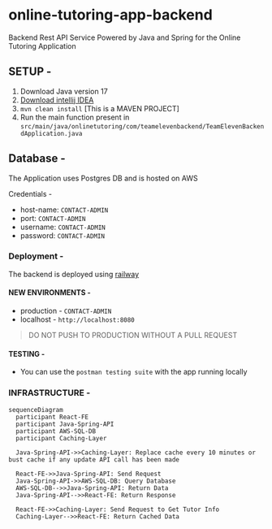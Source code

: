 # online-tutoring-app-backend
Backend Rest API Service Powered by Java and Spring for the Online Tutoring Application

## SETUP -
1. Download Java version 17
2. [Download intellij IDEA](https://www.jetbrains.com/idea/download/#section=windows)
3. `mvn clean install` [This is a MAVEN PROJECT]
4. Run the main function present in  `src/main/java/onlinetutoring/com/teamelevenbackend/TeamElevenBackendApplication.java`

## Database - 
The Application uses Postgres DB and is hosted on AWS

Credentials -
* host-name: `CONTACT-ADMIN`
* port: `CONTACT-ADMIN`
* username: `CONTACT-ADMIN`
* password: `CONTACT-ADMIN`

### Deployment -
The backend is deployed using [railway](https://railway.app/dashboard)

#### NEW ENVIRONMENTS - 

- production - `CONTACT-ADMIN`
- localhost - `http://localhost:8080`


> DO NOT PUSH TO PRODUCTION WITHOUT A PULL REQUEST


#### TESTING -
* You can use the `postman testing suite` with the app running locally

### INFRASTRUCTURE - 
```mermaid
sequenceDiagram
  participant React-FE
  participant Java-Spring-API
  participant AWS-SQL-DB
  participant Caching-Layer

  Java-Spring-API->>Caching-Layer: Replace cache every 10 minutes or bust cache if any update API call has been made

  React-FE->>Java-Spring-API: Send Request
  Java-Spring-API->>AWS-SQL-DB: Query Database
  AWS-SQL-DB-->>Java-Spring-API: Return Data
  Java-Spring-API-->>React-FE: Return Response

  React-FE->>Caching-Layer: Send Request to Get Tutor Info
  Caching-Layer-->>React-FE: Return Cached Data
```
